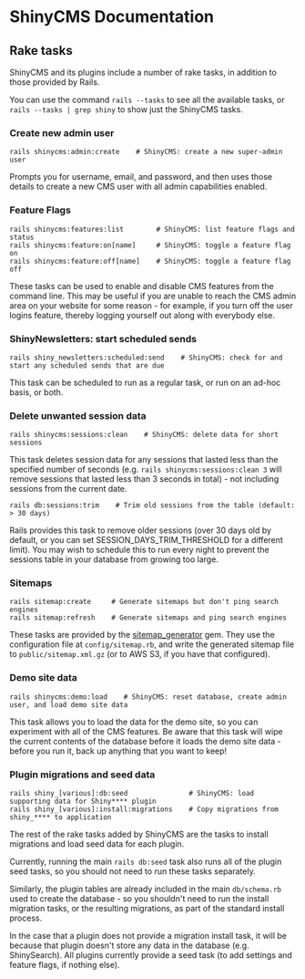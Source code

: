# ShinyCMS Documentation

## Rake tasks

ShinyCMS and its plugins include a number of rake tasks, in addition to those provided by Rails.

You can use the command `rails --tasks` to see all the available tasks, or `rails --tasks | grep shiny` to show just the ShinyCMS tasks.


### Create new admin user

```
rails shinycms:admin:create    # ShinyCMS: create a new super-admin user
```

Prompts you for username, email, and password, and then uses those details to create a new CMS user with all admin capabilities enabled.


### Feature Flags

```
rails shinycms:features:list        # ShinyCMS: list feature flags and status
rails shinycms:feature:on[name]     # ShinyCMS: toggle a feature flag on
rails shinycms:feature:off[name]    # ShinyCMS: toggle a feature flag off
```

These tasks can be used to enable and disable CMS features from the command line. This may be useful if you are unable to reach the CMS admin area on your website for some reason - for example, if you turn off the user logins feature, thereby logging yourself out along with everybody else.


### ShinyNewsletters: start scheduled sends

```
rails shiny_newsletters:scheduled:send    # ShinyCMS: check for and start any scheduled sends that are due
```

This task can be scheduled to run as a regular task, or run on an ad-hoc basis, or both.


### Delete unwanted session data

```
rails shinycms:sessions:clean    # ShinyCMS: delete data for short sessions
```

This task deletes session data for any sessions that lasted less than the specified number of seconds (e.g. `rails shinycms:sessions:clean 3` will remove sessions that lasted less than 3 seconds in total) - not including sessions from the current date.

```
rails db:sessions:trim    # Trim old sessions from the table (default: > 30 days)
```

Rails provides this task to remove older sessions (over 30 days old by default, or you can set SESSION_DAYS_TRIM_THRESHOLD for a different limit). You may wish to schedule this to run every night to prevent the sessions table in your database from growing too large.


### Sitemaps

```
rails sitemap:create     # Generate sitemaps but don't ping search engines
rails sitemap:refresh    # Generate sitemaps and ping search engines
```

These tasks are provided by the [sitemap_generator](https://github.com/kjvarga/sitemap_generator#readme) gem. They use the configuration file at `config/sitemap.rb`, and write the generated sitemap file to `public/sitemap.xml.gz` (or to AWS S3, if you have that configured).


### Demo site data

```
rails shinycms:demo:load    # ShinyCMS: reset database, create admin user, and load demo site data
```

This task allows you to load the data for the demo site, so you can experiment with all of the CMS features. Be aware that this task will wipe the current contents of the database before it loads the demo site data - before you run it, back up anything that you want to keep!


### Plugin migrations and seed data

```
rails shiny_[various]:db:seed               # ShinyCMS: load supporting data for Shiny**** plugin
rails shiny_[various]:install:migrations    # Copy migrations from shiny_**** to application
```

The rest of the rake tasks added by ShinyCMS are the tasks to install migrations and load seed data for each plugin.

Currently, running the main `rails db:seed` task also runs all of the plugin seed tasks, so you should not need to run these tasks separately.

Similarly, the plugin tables are already included in the main `db/schema.rb` used to create the database - so you shouldn't need to run the install migration tasks, or the resulting migrations, as part of the standard install process.

In the case that a plugin does not provide a migration install task, it will be because that plugin doesn't store any data in the database (e.g. ShinySearch). All plugins currently provide a seed task (to add settings and feature flags, if nothing else).
